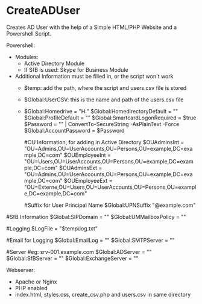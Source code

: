 # CreateADUser
Creates AD User with the help of a Simple HTML/PHP Website and a Powershell Script.

Powershell:
- Modules:
  - Active Directory Module
  - If SfB is used: Skype for Business Module
- Additional Information must be filled in, or the script won't work
  - $temp: add the path, where the script and users.csv file is stored
  - $Global:UserCSV: this is the name and path of the users.csv file
  - $Global:Homedrive = "H:"
    $Global:HomedirectoryDefault = ""
    $Global:ProfileDefault = ""
    $Global:SmartcardLogonRequired = $true
    $Password = "" | ConvertTo-SecureString -AsPlainText -Force
    $Global:AccountPassword = $Password

    #OU Information, for adding in Active Directory
    $OUAdminsInt = "OU=Admins,OU=UserAccounts,OU=Persons,OU=example,DC=example,DC=com"
    $OUEmployeeInt = "OU=Users,OU=UserAccounts,OU=Persons,OU=example,DC=example,DC=com"
    $OUAdminsExt = "OU=Admins,OU=UserAccounts,OU=Persons,OU=example,DC=example,DC=com"
    $OUEmployeeExt = "OU=Externe,OU=Users,OU=UserAccounts,OU=Persons,OU=example,DC=example,DC=com"

    #Suffix for User Principal Name
    $Global:UPNSuffix "@example.com"

#SfB Information
    $Global:SIPDomain = ""
    $Global:UMMailboxPolicy = ""
    
#Logging
    $LogFile = "$temp\log.txt"

#Email for Logging
    $Global:EmailLog = ""
    $Global:SMTPServer = ""

#Server
    #eg: srv-001.example.com
    $Global:ADServer = ""
    $Global:SfBServer = ""
    $Global:ExchangeServer = ""

  
Webserver:
- Apache or Nginx
- PHP enabled
- index.html, styles.css, create_csv.php and users.csv in same directory
